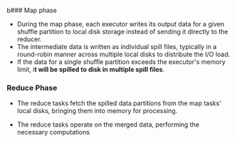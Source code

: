 b### Map phase

- During the map phase, each executor writes its output data for a given shuffle partition to local disk storage instead of sending it directly to the reducer.
- The intermediate data is written as individual spill files, typically in a round-robin manner across multiple local disks to distribute the I/O load.
- If the data for a single shuffle partition exceeds the executor's memory limit, i**t will be spilled to disk in multiple spill files**.

### Reduce Phase

- The reduce tasks fetch the spilled data partitions from the map tasks' local disks, bringing them into memory for processing.
    
- The reduce tasks operate on the merged data, performing the necessary computations

